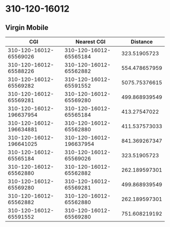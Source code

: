 # 310-120-16012
## Virgin Mobile


| CGI | Nearest CGI | Distance |
|-----|-------------|----------|
| 310-120-16012-65569026 | 310-120-16012-65565184 | 323.51905723 |
| 310-120-16012-65588226 | 310-120-16012-65562882 | 554.478657959 |
| 310-120-16012-65569282 | 310-120-16012-65591552 | 5075.75376615 |
| 310-120-16012-65569281 | 310-120-16012-65569280 | 499.868939549 |
| 310-120-16012-196637954 | 310-120-16012-65565184 | 413.27547022 |
| 310-120-16012-196634881 | 310-120-16012-65562880 | 411.537573033 |
| 310-120-16012-196641025 | 310-120-16012-196637954 | 841.369267347 |
| 310-120-16012-65565184 | 310-120-16012-65569026 | 323.51905723 |
| 310-120-16012-65562880 | 310-120-16012-65562882 | 262.189597301 |
| 310-120-16012-65569280 | 310-120-16012-65569281 | 499.868939549 |
| 310-120-16012-65562882 | 310-120-16012-65562880 | 262.189597301 |
| 310-120-16012-65591552 | 310-120-16012-65569280 | 751.608219192 |
